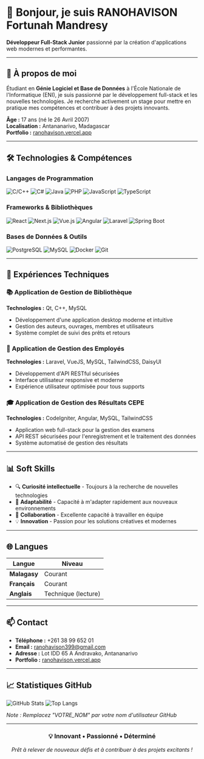 # 👋 Bonjour, je suis RANOHAVISON Fortunah Mandresy

**Développeur Full-Stack Junior** passionné par la création d'applications web modernes et performantes.

---

## 🚀 À propos de moi

Étudiant en **Génie Logiciel et Base de Données** à l'École Nationale de l'Informatique (ENI), je suis passionné par le développement full-stack et les nouvelles technologies. Je recherche activement un stage pour mettre en pratique mes compétences et contribuer à des projets innovants.

**Âge :** 17 ans (né le 26 Avril 2007)  
**Localisation :** Antananarivo, Madagascar  
**Portfolio :** [ranohavison.vercel.app](https://ranohavison.vercel.app)

---

## 🛠️ Technologies & Compétences

### **Langages de Programmation**
![C/C++](https://img.shields.io/badge/C/C++-00599C?style=for-the-badge&logo=c&logoColor=white)
![C#](https://img.shields.io/badge/C%23-239120?style=for-the-badge&logo=c-sharp&logoColor=white)
![Java](https://img.shields.io/badge/Java-ED8B00?style=for-the-badge&logo=java&logoColor=white)
![PHP](https://img.shields.io/badge/PHP-777BB4?style=for-the-badge&logo=php&logoColor=white)
![JavaScript](https://img.shields.io/badge/JavaScript-F7DF1E?style=for-the-badge&logo=javascript&logoColor=black)
![TypeScript](https://img.shields.io/badge/TypeScript-007ACC?style=for-the-badge&logo=typescript&logoColor=white)

### **Frameworks & Bibliothèques**
![React](https://img.shields.io/badge/React-20232A?style=for-the-badge&logo=react&logoColor=61DAFB)
![Next.js](https://img.shields.io/badge/Next.js-000000?style=for-the-badge&logo=next.js&logoColor=white)
![Vue.js](https://img.shields.io/badge/Vue.js-35495E?style=for-the-badge&logo=vue.js&logoColor=4FC08D)
![Angular](https://img.shields.io/badge/Angular-DD0031?style=for-the-badge&logo=angular&logoColor=white)
![Laravel](https://img.shields.io/badge/Laravel-FF2D20?style=for-the-badge&logo=laravel&logoColor=white)
![Spring Boot](https://img.shields.io/badge/Spring_Boot-6DB33F?style=for-the-badge&logo=spring-boot&logoColor=white)

### **Bases de Données & Outils**
![PostgreSQL](https://img.shields.io/badge/PostgreSQL-316192?style=for-the-badge&logo=postgresql&logoColor=white)
![MySQL](https://img.shields.io/badge/MySQL-00000F?style=for-the-badge&logo=mysql&logoColor=white)
![Docker](https://img.shields.io/badge/Docker-2496ED?style=for-the-badge&logo=docker&logoColor=white)
![Git](https://img.shields.io/badge/Git-F05032?style=for-the-badge&logo=git&logoColor=white)

---

## 💼 Expériences Techniques

### 📚 Application de Gestion de Bibliothèque
**Technologies :** Qt, C++, MySQL  
- Développement d'une application desktop moderne et intuitive
- Gestion des auteurs, ouvrages, membres et utilisateurs
- Système complet de suivi des prêts et retours

### 👥 Application de Gestion des Employés
**Technologies :** Laravel, VueJS, MySQL, TailwindCSS, DaisyUI  
- Développement d'API RESTful sécurisées
- Interface utilisateur responsive et moderne
- Expérience utilisateur optimisée pour tous supports

### 🎓 Application de Gestion des Résultats CEPE
**Technologies :** CodeIgniter, Angular, MySQL, TailwindCSS  
- Application web full-stack pour la gestion des examens
- API REST sécurisées pour l'enregistrement et le traitement des données
- Système automatisé de gestion des résultats

---

## 📊 Soft Skills

- 🔍 **Curiosité intellectuelle** - Toujours à la recherche de nouvelles technologies
- 🔄 **Adaptabilité** - Capacité à m'adapter rapidement aux nouveaux environnements
- 🤝 **Collaboration** - Excellente capacité à travailler en équipe
- 💡 **Innovation** - Passion pour les solutions créatives et modernes

---

## 🌐 Langues

| Langue | Niveau |
|--------|---------|
| **Malagasy** | Courant |
| **Français** | Courant |
| **Anglais** | Technique (lecture) |

---

## 📫 Contact

- **Téléphone :** +261 38 99 652 01
- **Email :** [ranohavison399@gmail.com](mailto:ranohavison399@gmail.com)
- **Adresse :** Lot IDD 65 A Andravako, Antananarivo
- **Portfolio :** [ranohavison.vercel.app](https://ranohavison.vercel.app)

---

## 📈 Statistiques GitHub

![GitHub Stats](https://github-readme-stats.vercel.app/api?username=Ranohavison&show_icons=true&theme=radical)
![Top Langs](https://github-readme-stats.vercel.app/api/top-langs/?username=Ranohavison&layout=compact&theme=radical)

*Note : Remplacez "VOTRE_NOM" par votre nom d'utilisateur GitHub*

---

<div align="center">

### 💡 **Innovant • Passionné • Déterminé**

*Prêt à relever de nouveaux défis et à contribuer à des projets excitants !*

</div>
